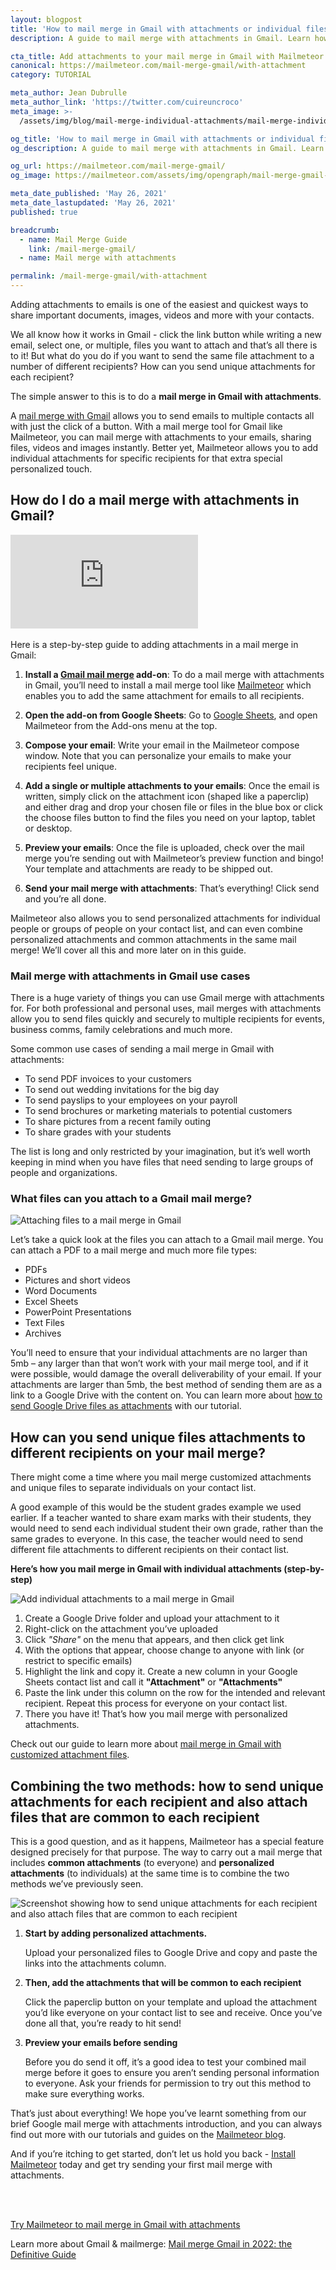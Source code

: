 ```yaml
---
layout: blogpost
title: 'How to mail merge in Gmail with attachments or individual files'
description: A guide to mail merge with attachments in Gmail. Learn how to send emails with personalized attachments or the same file attachment to all recipients.

cta_title: Add attachments to your mail merge in Gmail with Mailmeteor
canonical: https://mailmeteor.com/mail-merge-gmail/with-attachment
category: TUTORIAL

meta_author: Jean Dubrulle
meta_author_link: 'https://twitter.com/cuireuncroco'
meta_image: >-
  /assets/img/blog/mail-merge-individual-attachments/mail-merge-individual-attachments-gmail.png

og_title: 'How to mail merge in Gmail with attachments or individual files'
og_description: A guide to mail merge with attachments in Gmail. Learn how to send emails with personalized attachments or the same file attachment to all recipients.

og_url: https://mailmeteor.com/mail-merge-gmail/
og_image: https://mailmeteor.com/assets/img/opengraph/mail-merge-gmail-with-attachment.wepb

meta_date_published: 'May 26, 2021'
meta_date_lastupdated: 'May 26, 2021'
published: true

breadcrumb:
  - name: Mail Merge Guide
    link: /mail-merge-gmail/
  - name: Mail merge with attachments

permalink: /mail-merge-gmail/with-attachment
---
```


Adding attachments to emails is one of the easiest and quickest ways to share important documents, images, videos and more with your contacts.

We all know how it works in Gmail - click the link button while writing a new email, select one, or multiple, files you want to attach and that’s all there is to it! But what do you do if you want to send the same file attachment to a number of different recipients? How can you send unique attachments for each recipient?

The simple answer to this is to do a **mail merge in Gmail with attachments**.

A [mail merge with Gmail](/mail-merge-gmail) allows you to send emails to multiple contacts all with just the click of a button. With a mail merge tool for Gmail like Mailmeteor, you can mail merge with attachments to your emails, sharing files, videos and images instantly. Better yet, Mailmeteor allows you to add individual attachments for specific recipients for that extra special personalized touch.

## How do I do a mail merge with attachments in Gmail?

<div class="embed-responsive embed-responsive-16by9">
   <iframe
      class="embed-responsive-item"
      title="How to mail merge with attachments in Gmail"
      src="https://www.youtube.com/embed/3BnQVmpm3EI"
      show-info="O"
      data-src="https://www.youtube.com/embed/3BnQVmpm3EI"
      frameborder="0"
      allow="accelerometer; autoplay; encrypted-media; gyroscope; picture-in-picture"
      allowfullscreen
      loading="lazy"
   ></iframe>
</div>
<br>
Here is a step-by-step guide to adding attachments in a mail merge in Gmail:

1. **Install a [Gmail mail merge](/gmail-mail-merge) add-on**: To do a mail merge with attachments in Gmail, you’ll need to install a mail merge tool like [Mailmeteor](https://workspace.google.com/marketplace/app/mailmeteor_for_gmail/1008170693301) which enables you to add the same attachment for emails to all recipients.

2. **Open the add-on from Google Sheets**: Go to [Google Sheets](https://sheets.new), and open Mailmeteor from the Add-ons menu at the top.

3. **Compose your email**: Write your email in the Mailmeteor compose window. Note that you can personalize your emails to make your recipients feel unique.

4. **Add a single or multiple attachments to your emails**: Once the email is written, simply click on the attachment icon (shaped like a paperclip) and either drag and drop your chosen file or files in the blue box or click the choose files button to find the files you need on your laptop, tablet or desktop.

5. **Preview your emails**: Once the file is uploaded, check over the mail merge you’re sending out with Mailmeteor’s preview function and bingo! Your template and attachments are ready to be shipped out.

6. **Send your mail merge with attachments**: That’s everything! Click send and you’re all done.

Mailmeteor also allows you to send personalized attachments for individual people or groups of people on your contact list, and can even combine personalized attachments and common attachments in the same mail merge! We’ll cover all this and more later on in this guide.

### Mail merge with attachments in Gmail use cases

There is a huge variety of things you can use Gmail merge with attachments for. For both professional and personal uses, mail merges with attachments allow you to send files quickly and securely to multiple recipients for events, business comms, family celebrations and much more.

<div class="blogpost-note">
   <p>Some common use cases of sending a mail merge in Gmail with attachments:</p>
   <ul>
      <li>To send PDF invoices to your customers</li>
      <li>To send out wedding invitations for the big day</li>
      <li>To send payslips to your employees on your payroll</li>
      <li>To send brochures or marketing materials to potential customers</li>
      <li>To share pictures from a recent family outing</li>
      <li>To share grades with your students</li>
   </ul>
</div>

The list is long and only restricted by your imagination, but it’s well worth keeping in mind when you have files that need sending to large groups of people and organizations.

### What files can you attach to a Gmail mail merge?

![Attaching files to a mail merge in Gmail](/assets/img/blog/mail-merge-attachments/mail-merge-gmail-adding-attachment.webp)

Let’s take a quick look at the files you can attach to a Gmail mail merge. You can attach a PDF to a mail merge and much more file types:

- PDFs
- Pictures and short videos
- Word Documents
- Excel Sheets
- PowerPoint Presentations
- Text Files
- Archives

You’ll need to ensure that your individual attachments are no larger than 5mb – any larger than that won’t work with your mail merge tool, and if it were possible, would damage the overall deliverability of your email. If your attachments are larger than 5mb, the best method of sending them are as a link to a Google Drive with the content on. You can learn more about [how to send Google Drive files as attachments](https://support.mailmeteor.com/introduction/advanced/attachments#how-to-add-large-attachments-greater-than-5-mb-in-mailmeteor) with our tutorial.

## How can you send unique files attachments to different recipients on your mail merge?

There might come a time where you mail merge customized attachments and unique files to separate individuals on your contact list.

A good example of this would be the student grades example we used earlier. If a teacher wanted to share exam marks with their students, they would need to send each individual student their own grade, rather than the same grades to everyone. In this case, the teacher would need to send different file attachments to different recipients on their contact list.

**Here’s how you mail merge in Gmail with individual attachments (step-by-step)**

![Add individual attachments to a mail merge in Gmail](/assets/img/blog/mail-merge-attachments/mail-merge-gmail-individual-attachments.webp)

1. Create a Google Drive folder and upload your attachment to it
2. Right-click on the attachment you’ve uploaded
3. Click _"Share"_ on the menu that appears, and then click get link
4. With the options that appear, choose change to anyone with link (or restrict to specific emails)
5. Highlight the link and copy it.
   Create a new column in your Google Sheets contact list and call it **"Attachment"** or **"Attachments"**
6. Paste the link under this column on the row for the intended and relevant recipient.
   Repeat this process for everyone on your contact list.
7. There you have it! That’s how you mail merge with personalized attachments.

Check out our guide to learn more about [mail merge in Gmail with customized attachment files](https://support.mailmeteor.com/introduction/advanced/attachments#how-to-add-personalized-attachments).

## Combining the two methods: how to send unique attachments for each recipient and also attach files that are common to each recipient

This is a good question, and as it happens, Mailmeteor has a special feature designed precisely for that purpose. The way to carry out a mail merge that includes **common attachments** (to everyone) and **personalized attachments** (to individuals) at the same time is to combine the two methods we’ve previously seen.

![Screenshot showing how to send unique attachments for each recipient and also attach files that are common to each recipient](/assets/img/blog/mail-merge-attachments/mail-merge-with-common-and-personalized-attachments.webp)

1. **Start by adding personalized attachments.**

   Upload your personalized files to Google Drive and copy and paste the links into the attachments column.

2. **Then, add the attachments that will be common to each recipient**

   Click the paperclip button on your template and upload the attachment you’d like everyone on your contact list to see and receive. Once you’ve done all that, you’re ready to hit send!

3. **Preview your emails before sending**

   Before you do send it off, it’s a good idea to test your combined mail merge before it goes to ensure you aren’t sending personal information to everyone. Ask your friends for permission to try out this method to make sure everything works.

<div class="blogpost-endnote">
   <p>That’s just about everything! We hope you’ve learnt something from our brief Google mail merge with attachments introduction, and you can always find out more with our tutorials and guides on the <a href="/blog/">Mailmeteor blog</a>.</p>
   <p>
   And if you’re itching to get started, don’t let us hold you back - <a href="https://workspace.google.com/marketplace/app/mailmeteor_for_gmail/1008170693301">Install Mailmeteor</a> today and get try sending your first mail merge with attachments.</p>
  <br>
  <br>
  <p><a href="https://mailmeteor.com" class="font-weight-bold">Try Mailmeteor to mail merge in Gmail with attachments</a></p>
</div>

<div class="blogpost-related-articles">
Learn more about Gmail & mailmerge: 
<a href="/mail-merge-gmail/">Mail merge Gmail in 2022: the Definitive Guide</a>
</div>
